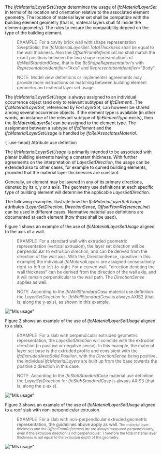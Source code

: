 The _IfcMaterialLayerSetUsage_ determines the usage of _IfcMaterialLayerSet_ in terms of its location and orientation relative to the associated element geometry. The location of material layer set shall be compatible with the building element geometry (that is, material layers shall fit inside the element geometry). The rules to ensure the compatibility depend on the type of the building element.

> EXAMPLE&nbsp; For a cavity brick wall with shape representation SweptSolid, the _IfcMaterialLayerSet.TotalThickness_ shall be equal to the wall thickness. Also the _OffsetFromReferenceLine_ shall match the exact positions between the two shape representations of _IfcWallStandardCase_, that is the _IfcShapeRepresentation_'s with _RepresentationIdentifier_="Axis" and _RepresentationIdentifier_="Body".

> NOTE&nbsp; Model view definitions or implementer agreements may provide more instructions on matching between building element geometry and material layer set usage.

The _IfcMaterialLayerSetUsage_ is always assigned to an individual occurrence object (and only to relevant subtypes of _IfcElement_). The _IfcMaterialLayerSet_, referenced by _ForLayerSet_, can however be shared among several occurrence objects. If the element type is available (in other words, an instance of the relevant subtype of _IfcElementType_ exists), then the _IfcMaterialLayerSet_ can be assigned to the element type. The assignment between a subtype of _IfcElement_ and the _IfcMaterialLayerSetUsage_ is handled by _IfcRelAssociatesMaterial_.

{ .use-head}
Attribute use definition

The _IfcMaterialLayerSetUsage_ is primarily intended to be associated with planar building elements having a constant thickness. With further agreements on the interpretation of _LayerSetDirection_, the usage can be extended also to other cases, for example to curved building elements, provided that the material layer thicknesses are constant.

Generally, an element may be layered in any of its primary directions, denoted by its x, y or z axis. The geometry use definitions at each specific type of building element will determine the applicable _LayerSetDirection_.

The following examples illustrate how the _IfcMaterialLayerSetUsage_ attributes (_LayerSetDirection_, _DirectionSense_, _OffsetFromReferenceLine_) can be used in different cases. Normative material use definitions are documented at each element (how these shall be used).

Figure 1 shows an example of the use of _IfcMaterialLayerSetUsage_ aligned to the axis of a wall.

> EXAMPLE&nbsp; For a standard wall with extruded geometric representation (vertical extrusion), the layer set direction will be perpendicular to extrusion direction, and can be derived from the direction of the wall axis. With the_DirectionSense_ (positive in this example) the individual _IfcMaterialLayers_ are assigned consecutively right-to-left or left-to-right. For a curved wall, "direction denoting the wall thickness" can be derived from the direction of the wall axis, and it will remain perpendicular to the wall path. The _DirectionSense_ applies as well.

> NOTE&nbsp; According to the _IfcWallStandardCase_ material use definition the _LayerSetDirection_ for _IfcWallStandardCase_ is always AXIS2 (that is, along the y-axis), as shown in this example.

!["Mls usage"](../../../figures/ifcmateriallayersetusage_wall-01.png "Figure 1 &mdash; Material layer set usage for wall")

Figure 2 shows an example of the use of _IfcMaterialLayerSetUsage_ aligned to a slab.

> EXAMPLE&nbsp; For a slab with perpendicular extruded geometric representation, the _LayerSetDirection_ will coincide with the extrusion direction (in positive or negative sense). In this example, the material layer set base is the extruded profile and consistent with the _IfcExtrudedAreaSolid.Position_, with the _DirectionSense_ being positive, the individual _IfcMaterialLayers_ are built up from the base towards the positive z direction in this case.

> NOTE&nbsp; According to the _IfcSlabStandardCase_ material use definition the _LayerSetDirection_ for _IfcSlabStandardCase_ is always AXIS3 (that is, along the z-axis).

!["Mls usage"](../../../figures/ifcmateriallayersetusage_slab-01.png "Figure 2 &mdash; Material layer set usage for slab")

Figure 3 shows an example of the use of _IfcMaterialLayerSetUsage_ aligned to a roof slab with non-perpendicular extrusion.

> EXAMPLE&nbsp; For a slab with non-perpendicular extruded geometric representation, the guidelines above apply as well<small>. The material layer thickness and the <em>OffsetFromReferenceLine</em> are always measured
perpendicularly, even if the extrusion direction is not perpendicular. Therefore the total material layer thickness is
not equal to the extrusion depth of the geometry.</small>

!["Mls usage"](../../../figures/ifcmateriallayersetusage_roofslab-01.png "Figure 3 &mdash; Material layer set usage for roof slab")